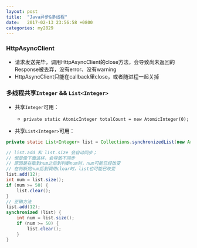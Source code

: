 ```yaml
---
layout: post
title:  "Java异步&多线程"
date:   2017-02-13 23:56:58 +0800
categories: my2829
---
```


### HttpAsyncClient

- 请求发送完毕，调用HttpAsyncClient的close方法，会导致尚未返回的Response被丢弃，没有error、没有warning
- HttpAsyncClient只能在callback里close，或者随进程一起关掉

### 多线程共享`Integer` && `List<Integer>`

- 共享`Integer`可用：
    - `private static AtomicInteger totalCount = new AtomicInteger(0);`

- 共享`List<Integer>`可用：

```java
private static List<Integer> list = Collections.synchronizedList(new ArrayList<Integer>());

// list.add 和 list.size 会自动同步；
// 但是像下面这样，会导致不同步
// 原因是在取到num之后到判断num时，num可能已经改变
// 在判断完num后到调用clear时，list也可能已改变
list.add(12);
int num = list.size();
if (num >= 50) {
    list.clear();
}
// 正确方法
list.add(12);
synchronized (list) {
    int num = list.size();
    if (num >= 50) {
        list.clear();
    }
}
```

